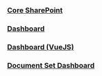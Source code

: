 ### [Core SharePoint](core-sp)
### [Dashboard](dashboard)
### [Dashboard (VueJS)](dashboard-vue)
### [Document Set Dashboard](docset-dashboard)
